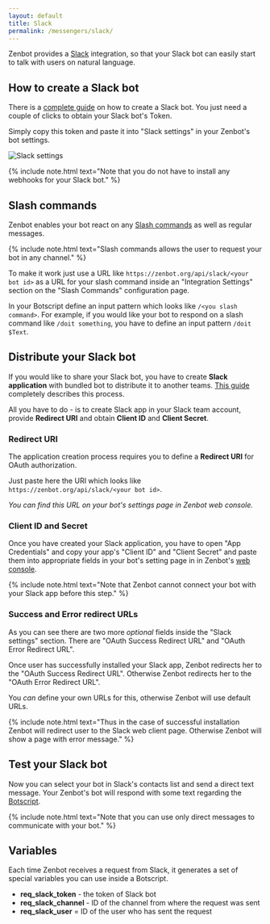 ```yaml
---
layout: default
title: Slack
permalink: /messengers/slack/
---
```


Zenbot provides a [Slack]("https://slack.com/") integration, so that your Slack bot can easily start to talk with users on natural language.

## How to create a Slack bot
There is a [complete guide](https://api.slack.com/bot-users) on how to create a Slack bot.
You just need a couple of clicks to obtain your Slack bot\'s Token.

Simply copy this token and paste it into "Slack settings" in your Zenbot\'s bot settings.

![Slack settings](/img/slack.png)

{% include note.html text="Note that you do not have to install any webhooks for your Slack bot." %}

## Slash commands
Zenbot enables your bot react on any [Slash commands](https://api.slack.com/slash-commands) as well as regular messages.

{% include note.html text="Slash commands allows the user to request your bot in any channel." %}

To make it work just use a URL like `https://zenbot.org/api/slack/<your bot id>` as a URL for your slash command inside an "Integration Settings" section on the "Slash Commands" configuration page.

In your Botscript define an input pattern which looks like `/<you slash command>`.
For example, if you would like your bot to respond on a slash command like `/doit something`, you have to define an input pattern `/doit $Text`.

## Distribute your Slack bot
If you would like to share your Slack bot, you have to create **Slack application** with bundled bot to distribute it to another teams.
[This guide](https://api.slack.com/slack-apps) completely describes this process.

All you have to do - is to create Slack app in your Slack team account, provide **Redirect URI** and obtain **Client ID** and **Client Secret**.

### Redirect URI
The application creation process requires you to define a **Redirect URI** for OAuth authorization.

Just paste here the URI which looks like `https://zenbot.org/api/slack/<your bot id>`.

_You can find this URL on your bot\'s settings page in Zenbot web console._

### Client ID and Secret
Once you have created your Slack application, you have to open "App Credentials" and copy your app\'s "Client ID" and "Client Secret" and paste them into appropriate fields in your bot\'s setting page in in Zenbot\'s [web console](https://zenbot.org).

{% include note.html text="Note that Zenbot cannot connect your bot with your Slack app before this step." %}

### Success and Error redirect URLs
As you can see there are two more _optional_ fields inside the "Slack settings" section.
There are "OAuth Success Redirect URL" and "OAuth Error Redirect URL".

Once user has successfully installed your Slack app, Zenbot redirects her to the "OAuth Success Redirect URL".
Otherwise Zenbot redirects her to the "OAuth Error Redirect URL".

You _can_ define your own URLs for this, otherwise Zenbot will use default URLs.

{% include note.html text="Thus in the case of successful installation Zenbot will redirect user to the Slack web client page.
Otherwise Zenbot will show a page with error message." %}

## Test your Slack bot
Now you can select your bot in Slack\'s contacts list and send a direct text message.
Your Zenbot\'s bot will respond with some text regarding the [Botscript](/botscript/).

{% include note.html text="Note that you can use only direct messages to communicate with your bot." %}

## Variables
Each time Zenbot receives a request from Slack, it generates a set of special variables you can use inside a Botscript.

- **req_slack_token** - the token of Slack bot
- **req_slack_channel** - ID of the channel from where the request was sent
- **req_slack_user** = ID of the user who has sent the request
